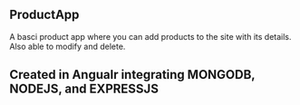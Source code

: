 ProductApp
----------

A basci product app where you can add products to the site with its details.
Also able to modify and delete.

Created in Angualr integrating MONGODB, NODEJS, and EXPRESSJS
-------------------------------------------------------------
